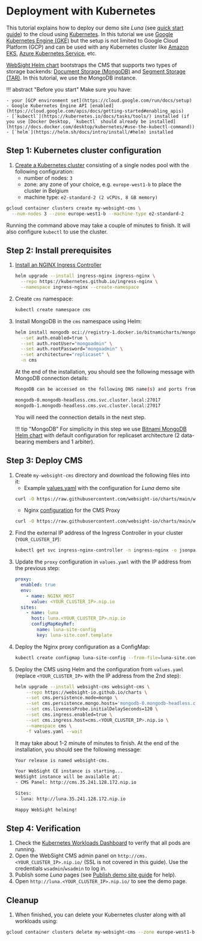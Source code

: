 #  Deployment with Kubernetes
This tutorial explains how to deploy our demo site _Luna_ (see [quick start guide](/cms/quick-start/)) to the cloud using [Kubernetes](https://kubernetes.io/). In this tutorial we use [Google Kubernetes Engine (GKE)](https://cloud.google.com/kubernetes-engine) but the setup is not limited to Google Cloud Platform (GCP) and can be used with any Kubernetes cluster like [Amazon EKS](https://aws.amazon.com/eks/), [Azure Kubernetes Service](https://azure.microsoft.com/en-us/services/kubernetes-service/), etc.

[WebSight Helm chart](https://github.com/websight-io/charts) bootstraps the CMS that supports two types of storage backends: [Document Storage (MongoDB)](https://jackrabbit.apache.org/oak/docs/nodestore/documentmk.html) and [Segment Storage (TAR)](https://jackrabbit.apache.org/oak/docs/nodestore/segment/overview.html). In this tutorial, we use the MongoDB instance.

!!! abstract "Before you start"
    Make sure you have:

    - your [GCP environment set](https://cloud.google.com/run/docs/setup)
    - Google Kubernetes Engine API [enabled](https://cloud.google.com/apis/docs/getting-started#enabling_apis)
    - [`kubectl`](https://kubernetes.io/docs/tasks/tools/) installed (if you use [Docker Desktop, `kubectl` should already be installed](https://docs.docker.com/desktop/kubernetes/#use-the-kubectl-command))
    - [`helm`](https://helm.sh/docs/intro/install/#helm) installed

## Step 1: Kubernetes cluster configuration

1. [Create a Kubernetes cluster](https://cloud.google.com/kubernetes-engine/docs/how-to/creating-a-cluster) consisting of a single nodes pool with the following configuration:
    - number of nodes: `3`
    - zone: any zone of your choice, e.g. `europe-west1-b` to place the cluster in Belgium
    - machine type: `e2-standard-2 (2 vCPUs, 8 GB memory)`

```bash
gcloud container clusters create my-websight-cms \
  --num-nodes 3 --zone europe-west1-b --machine-type e2-standard-2
```

Running the command above may take a couple of minutes to finish. It will also configure `kubectl` to use the cluster.

## Step 2: Install prerequisites

1. [Install an NGINX Ingress Controller](https://kubernetes.github.io/ingress-nginx/deploy/#digital-ocean)
   ```bash
   helm upgrade --install ingress-nginx ingress-nginx \
     --repo https://kubernetes.github.io/ingress-nginx \
     --namespace ingress-nginx --create-namespace
   ```
2. Create `cms` namespace:
   ```bash
   kubectl create namespace cms
   ```
3. Install MongoDB in the `cms` namespace using Helm:
    ```bash
    helm install mongodb oci://registry-1.docker.io/bitnamicharts/mongodb --version 14.3.0 \
      --set auth.enabled=true \
      --set auth.rootUser="mongoadmin" \
      --set auth.rootPassword="mongoadmin" \
      --set architecture="replicaset" \
      -n cms
    ```
    At the end of the installation, you should see the following message with MongoDB connection details:
    ```bash
    MongoDB can be accessed on the following DNS name(s) and ports from within your cluster:

    mongodb-0.mongodb-headless.cms.svc.cluster.local:27017
    mongodb-1.mongodb-headless.cms.svc.cluster.local:27017
    ```
    You will need the connection details in the next step.

    !!! tip "MongoDB"
        For simplicity in this step we use [Bitnami MongoDB Helm chart](https://bitnami.com/stack/mongodb/helm) with default configuration for replicaset architecture (2 data-bearing members and 1 arbiter).

## Step 3: Deploy CMS

1. Create `my-websight-cms` directory and download the following files into it:
    - Example [values.yaml](https://raw.githubusercontent.com/websight-io/charts/main/websight-cms/examples/luna-proxy/values.yaml) with the configuration for _Luna_ demo site
    ```bash
    curl -O https://raw.githubusercontent.com/websight-io/charts/main/websight-cms/examples/luna-proxy/values.yaml
    ```
    - Nginx [configuration](https://raw.githubusercontent.com/websight-io/charts/main/websight-cms/examples/luna-proxy/luna-site.conf.template) for the CMS Proxy
    ```bash
    curl -O https://raw.githubusercontent.com/websight-io/charts/main/websight-cms/examples/luna-proxy/luna-site.conf.template)
    ```
2. Find the external IP address of the Ingress Controller in your cluster (`YOUR_CLUSTER_IP`):
    ```bash
    kubectl get svc ingress-nginx-controller -n ingress-nginx -o jsonpath='{.status.loadBalancer.ingress[0].ip}'
    ```
3. Update the `proxy` configuration in `values.yaml` with the IP address from the previous step:
    ```yaml
    proxy:
      enabled: true
      env:
        - name: NGINX_HOST
          value: <YOUR_CLUSTER_IP>.nip.io
      sites:
        - name: luna
          host: luna.<YOUR_CLUSTER_IP>.nip.io
          configMapKeyRef:
            name: luna-site-config
            key: luna-site.conf.template
    ```
3. Deploy the Nginx proxy configuration as a ConfigMap:
    ```bash
    kubectl create configmap luna-site-config --from-file=luna-site.conf.template -n cms
    ```
4. Deploy the CMS using Helm and the configuration from `values.yaml` (replace `<YOUR_CLUSTER_IP>` with the IP address from the 2nd step):
    ```bash
    helm upgrade --install websight-cms websight-cms \
        --repo https://websight-io.github.io/charts \
        --set cms.persistence.mode=mongo \
        --set cms.persistence.mongo.hosts='mongodb-0.mongodb-headless.cms.svc.cluster.local:27017\,mongodb-1.mongodb-headless.cms.svc.cluster.local:27017' \
        --set cms.livenessProbe.initialDelaySeconds=120 \
        --set cms.ingress.enabled=true \
        --set cms.ingress.host=cms.<YOUR_CLUSTER_IP>.nip.io \
        --namespace cms \
        -f values.yaml --wait
    ```
    It may take about 1-2 minute of minutes to finish.
    At the end of the installation, you should see the following message:
    ```bash
    Your release is named websight-cms.

    Your WebSight CE instance is starting...
    WebSight instance will be available at: 
    - CMS Panel: http://cms.35.241.128.172.nip.io

    Sites:
    - luna: http://luna.35.241.128.172.nip.io

    Happy WebSight helming!
    ```

## Step 4: Verification

1. Check the [Kubernetes Workloads Dashboard](https://console.cloud.google.com/kubernetes/workload/overview) to verify that all pods are running.
2. Open the WebSight CMS admin panel on `http://cms.<YOUR_CLUSTER_IP>.nip.io/` (SSL is not covered in this guide). Use the credentials `wsadmin`/`wsadmin` to log in.
3. Publish some _Luna_ pages (see [Publish demo site guide](/cms/quick-start/#part-b-publish-demo-site) for help).
4. Open `http://luna.<YOUR_CLUSTER_IP>.nip.io/` to see the demo page.

## Cleanup

1. When finished, you can delete your Kubernetes cluster along with all workloads using:
```bash
gcloud container clusters delete my-websight-cms --zone europe-west1-b
```